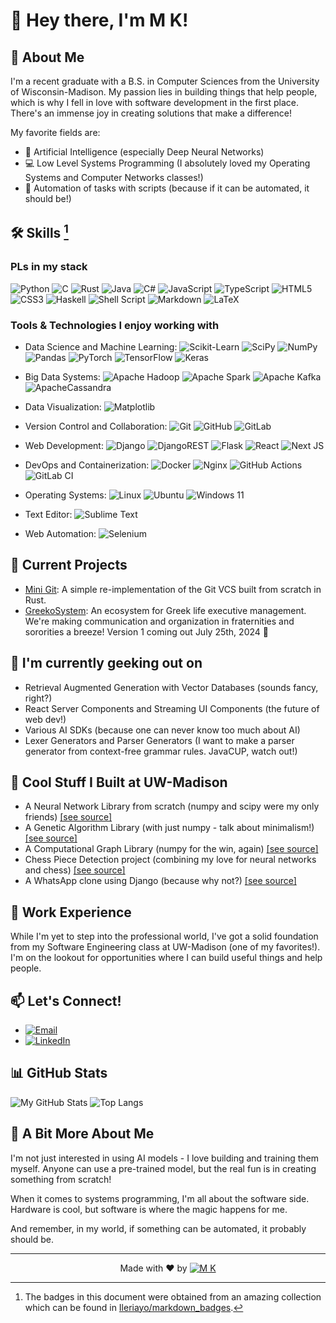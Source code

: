 # 👋 Hey there, I'm M K!

## 🚀 About Me

I'm a recent graduate with a B.S. in Computer Sciences from the
University of Wisconsin-Madison. My passion lies in building things that help
people, which is why I fell in love with software development in the first
place. There's an immense joy in creating solutions that make a difference!

My favorite fields are:

- 🧠 Artificial Intelligence (especially Deep Neural Networks)
- 💻 Low Level Systems Programming (I absolutely loved my Operating Systems and
Computer Networks classes!)
- 🤖 Automation of tasks with scripts (because if it can be automated,
it should be!)

## 🛠 Skills [^badges]

### PLs in my stack

![Python](https://img.shields.io/badge/Python-3670A0?style=flat&logo=python&logoColor=ffdd54)
![C](https://img.shields.io/badge/C-%2300599C.svg?style=flat&logo=c&logoColor=white)
![Rust](https://img.shields.io/badge/Rust-%23000000.svg?style=flat&logo=rust&logoColor=orange)
![Java](https://img.shields.io/badge/Java-%23ED8B00.svg?style=flat&logo=openjdk&logoColor=white)
![C#](https://img.shields.io/badge/C%23-%23239120.svg?style=flat&logo=csharp&logoColor=white)
![JavaScript](https://img.shields.io/badge/JavaScript-%23323330.svg?style=flat&logo=javascript&logoColor=%23F7DF1E)
![TypeScript](https://img.shields.io/badge/TypeScript-%23007ACC.svg?style=flat&logo=typescript&logoColor=white)
![HTML5](https://img.shields.io/badge/HTML5-%23E34F26.svg?style=flat&logo=html5&logoColor=white)
![CSS3](https://img.shields.io/badge/CSS3-%231572B6.svg?style=flat&logo=css3&logoColor=white)
![Haskell](https://img.shields.io/badge/Haskell-5e5086?style=flat&logo=haskell&logoColor=white)
![Shell Script](https://img.shields.io/badge/Shell_Scripts-%23121011.svg?style=flat&logo=gnu-bash&logoColor=white)
![Markdown](https://img.shields.io/badge/MarkDown-%23000000.svg?style=flat&logo=markdown&logoColor=white)
![LaTeX](https://img.shields.io/badge/LaTeX-%23008080.svg?style=flat&logo=latex&logoColor=white)

### Tools & Technologies I enjoy working with

- Data Science and Machine Learning: ![Scikit-Learn](https://img.shields.io/badge/scikit--learn-%23F7931E.svg?style=flat&logo=scikit-learn&logoColor=white)
![SciPy](https://img.shields.io/badge/SciPy-%230C55A5.svg?style=flat&logo=scipy&logoColor=%white)
![NumPy](https://img.shields.io/badge/numpy-%23013243.svg?style=flat&logo=numpy&logoColor=white)
![Pandas](https://img.shields.io/badge/pandas-%23150458.svg?style=flat&logo=pandas&logoColor=white)
![PyTorch](https://img.shields.io/badge/PyTorch-%23EE4C2C.svg?style=flat&logo=PyTorch&logoColor=white)
![TensorFlow](https://img.shields.io/badge/TensorFlow-%23FF6F00.svg?style=flat&logo=TensorFlow&logoColor=white)
![Keras](https://img.shields.io/badge/Keras-%23D00000.svg?style=flat&logo=Keras&logoColor=white)

- Big Data Systems: ![Apache Hadoop](https://img.shields.io/badge/Apache%20Hadoop-66CCFF?style=flat&logo=apachehadoop&logoColor=black)
![Apache Spark](https://img.shields.io/badge/Apache%20Spark-FDEE21?style=flat-square&logo=apachespark&logoColor=black)
![Apache Kafka](https://img.shields.io/badge/Apache%20Kafka-000?style=flat&logo=apachekafka)
![ApacheCassandra](https://img.shields.io/badge/cassandra-%231287B1.svg?style=flat&logo=apache-cassandra&logoColor=white)

- Data Visualization: ![Matplotlib](https://img.shields.io/badge/Matplotlib-%23ffffff.svg?style=flat&logo=Matplotlib&logoColor=black)
- Version Control and Collaboration: ![Git](https://img.shields.io/badge/git-%23F05033.svg?style=flat&logo=git&logoColor=white)
![GitHub](https://img.shields.io/badge/github-%23121011.svg?style=flat&logo=github&logoColor=white)
![GitLab](https://img.shields.io/badge/gitlab-%23181717.svg?style=flat&logo=gitlab&logoColor=white)

- Web Development: ![Django](https://img.shields.io/badge/django-%23092E20.svg?style=flat&logo=django&logoColor=white)
![DjangoREST](https://img.shields.io/badge/DJANGO-REST-ff1709?style=flat&logo=django&logoColor=white&color=ff1709&labelColor=gray)
![Flask](https://img.shields.io/badge/flask-%23000.svg?style=flat&logo=flask&logoColor=white)
![React](https://img.shields.io/badge/react-%2320232a.svg?style=flat&logo=react&logoColor=%2361DAFB)
![Next JS](https://img.shields.io/badge/Next-black?style=flat&logo=next.js&logoColor=white)

- DevOps and Containerization: ![Docker](https://img.shields.io/badge/docker-%230db7ed.svg?style=flat&logo=docker&logoColor=white)
![Nginx](https://img.shields.io/badge/nginx-%23009639.svg?style=flat&logo=nginx&logoColor=white)
![GitHub Actions](https://img.shields.io/badge/github%20actions-%232671E5.svg?style=flat&logo=githubactions&logoColor=white)
![GitLab CI](https://img.shields.io/badge/gitlab%20ci-%23181717.svg?style=flat&logo=gitlab&logoColor=white)

- Operating Systems: ![Linux](https://img.shields.io/badge/Linux-FCC624?style=flat&logo=linux&logoColor=black)
![Ubuntu](https://img.shields.io/badge/Ubuntu-E95420?style=flat&logo=ubuntu&logoColor=white)
![Windows 11](https://img.shields.io/badge/Windows%2011-%230079d5.svg?style=flat&logo=Windows%2011&logoColor=white)

- Text Editor: ![Sublime Text](https://img.shields.io/badge/sublime_text-%23575757.svg?style=flat&logo=sublime-text&logoColor=important)

- Web Automation: ![Selenium](https://img.shields.io/badge/-selenium-%43B02A?style=flat&logo=selenium&logoColor=white)

## 🔭 Current Projects

- [Mini Git](https://github.com/mkpro118/Regex-Engine):
A simple re-implementation of the Git VCS built from scratch in Rust.
- [GreekoSystem](https://github.com/greekosystem):
An ecosystem for Greek life executive management. We're making communication
and organization in fraternities and sororities a breeze!
Version 1 coming out July 25th, 2024 🎉

## 🌱 I'm currently geeking out on

- Retrieval Augmented Generation with Vector Databases (sounds fancy, right?)
- React Server Components and Streaming UI Components (the future of web dev!)
- Various AI SDKs (because one can never know too much about AI)
- Lexer Generators and Parser Generators (I want to make a parser generator
from context-free grammar rules. JavaCUP, watch out!)

## 🏫 Cool Stuff I Built at UW-Madison

- A Neural Network Library from scratch (numpy and scipy were my only friends)
[[see source]](https://github.com/mkpro118/neural_network)
- A Genetic Algorithm Library (with just numpy - talk about minimalism!)
[[see source]](https://github.com/mkpro118/GeneticAlgorithm)
- A Computational Graph Library (numpy for the win, again)
[[see source]](https://github.com/mkpro118/ComputationalGraph)
- Chess Piece Detection project (combining my love for neural networks and chess)
[[see source]](https://github.com/mkpro118/Chess-Piece-Detection)
- A WhatsApp clone using Django (because why not?)
[[see source]](https://github.com/mkpro118/my-whatsapp)

## 💼 Work Experience

While I'm yet to step into the professional world, I've got a solid foundation
from my Software Engineering class at UW-Madison (one of my favorites!).
I'm on the lookout for opportunities where I can build useful things and help
people.

## 📫 Let's Connect!

- [![Email](https://img.shields.io/badge/mkpro118%40gmail.com-blue?style=flat&logo=gmail&labelColor=green&color=grey)
](mailto:mkpro118@gmail.com)
- [![LinkedIn](https://img.shields.io/badge/Mrigank%20Kumar-blue?style=flat&logo=linkedin&labelColor=blue&color=grey)](https://www.linkedin.com/in/mrigank-kumar/)

## 📊 GitHub Stats

![My GitHub Stats](https://github-readme-stats.vercel.app/api?username=mkpro118&show_icons=true&theme=transparent)
![Top Langs](https://github-readme-stats.vercel.app/api/top-langs/?username=mkpro118&size_weight=0.5&count_weight=0.5&layout=donut&theme=transparent&hide=CSS,Jupyter%20Notebook&exclude_repo=mkpro118.github.io)

## 🎨 A Bit More About Me

I'm not just interested in using AI models - I love building and training them
myself. Anyone can use a pre-trained model, but the real fun is in creating
something from scratch!

When it comes to systems programming, I'm all about the software side.
Hardware is cool, but software is where the magic happens for me.

And remember, in my world, if something can be automated, it probably should be.

---

<div align="center" markdown="1">
  
Made with ❤️ by [![M K](https://img.shields.io/badge/M%20K-black?style=flat&logo=github&logoColor=white&labelColor=black&color=grey)
](https://github.com/mkpro118)

</div>

[^badges]: The badges in this document were obtained from an amazing collection which can be found in [Ileriayo/markdown_badges](https://github.com/Ileriayo/markdown-badges).
